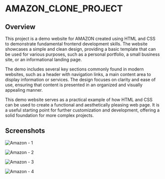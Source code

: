 # AMAZON_CLONE_PROJECT

## Overview

This project is a demo website for AMAZON created using HTML and CSS to demonstrate fundamental frontend development skills. The website showcases a simple and clean design, providing a basic template that can be used for various purposes, such as a personal portfolio, a small business site, or an informational landing page.

The demo includes several key sections commonly found in modern websites, such as a header with navigation links, a main content area to display information or services. The design focuses on clarity and ease of use, ensuring that content is presented in an organized and visually appealing manner.

This demo website serves as a practical example of how HTML and CSS can be used to create a functional and aesthetically pleasing web page. It is a useful starting point for further customization and development, offering a solid foundation for more complex projects.

## Screenshots

![Amazon - 1](https://github.com/user-attachments/assets/51c15391-833f-4547-b1fa-e969522da81d)

![Amazon - 2](https://github.com/user-attachments/assets/6591e727-a163-477e-a5da-739a94559c66)

![Amazon - 3](https://github.com/user-attachments/assets/c6c2311c-aae8-4f27-b288-5464ac379dce)

![Amazon - 4](https://github.com/user-attachments/assets/8628119c-4760-4d0a-b244-de884bdd0560)
